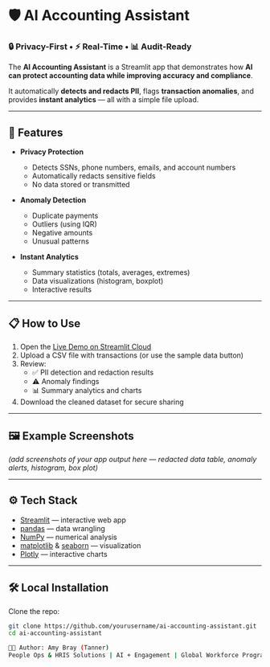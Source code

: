 # 🛡️ AI Accounting Assistant

### 🔒 Privacy-First • ⚡ Real-Time • 📊 Audit-Ready

The **AI Accounting Assistant** is a Streamlit app that demonstrates how **AI can protect accounting data while improving accuracy and compliance**.  

It automatically **detects and redacts PII**, flags **transaction anomalies**, and provides **instant analytics** — all with a simple file upload.

---

## 🎯 Features

- **Privacy Protection**
  - Detects SSNs, phone numbers, emails, and account numbers  
  - Automatically redacts sensitive fields  
  - No data stored or transmitted  

- **Anomaly Detection**
  - Duplicate payments  
  - Outliers (using IQR)  
  - Negative amounts  
  - Unusual patterns  

- **Instant Analytics**
  - Summary statistics (totals, averages, extremes)  
  - Data visualizations (histogram, boxplot)  
  - Interactive results  

---

## 📋 How to Use

1. Open the [Live Demo on Streamlit Cloud](https://ai-accounting-assistant-9sa7dkfi2llxvt8ng4shm7.streamlit.app/)  
2. Upload a CSV file with transactions (or use the sample data button)  
3. Review:
   - ✅ PII detection and redaction results  
   - ⚠️ Anomaly findings  
   - 📊 Summary analytics and charts  
4. Download the cleaned dataset for secure sharing  

---

## 🖼️ Example Screenshots

*(add screenshots of your app output here — redacted data table, anomaly alerts, histogram, box plot)*

---

## ⚙️ Tech Stack

- [Streamlit](https://streamlit.io/) — interactive web app  
- [pandas](https://pandas.pydata.org/) — data wrangling  
- [NumPy](https://numpy.org/) — numerical analysis  
- [matplotlib](https://matplotlib.org/) & [seaborn](https://seaborn.pydata.org/) — visualization  
- [Plotly](https://plotly.com/python/) — interactive charts  

---

## 🛠️ Local Installation

Clone the repo:
```bash
git clone https://github.com/yourusername/ai-accounting-assistant.git
cd ai-accounting-assistant

👩‍💻 Author: Amy Bray (Tanner)
People Ops & HRIS Solutions | AI + Engagement | Global Workforce Programs
